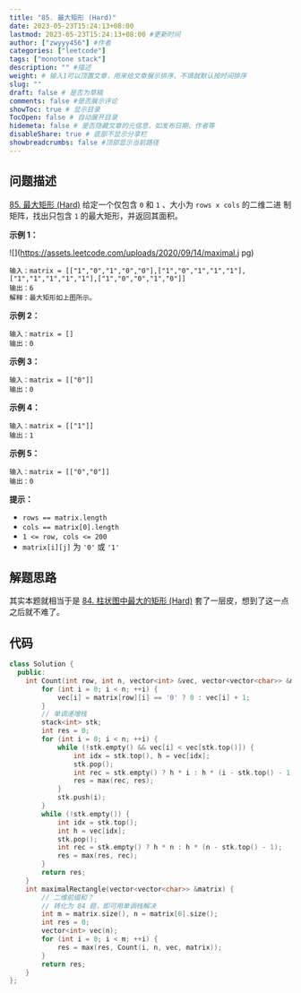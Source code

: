 ```yaml
---
title: "85. 最大矩形 (Hard)"
date: 2023-05-23T15:24:13+08:00
lastmod: 2023-05-23T15:24:13+08:00 #更新时间
author: ["zwyyy456"] #作者
categories: ["leetcode"]
tags: ["monotone stack"]
description: "" #描述
weight: # 输入1可以顶置文章，用来给文章展示排序，不填就默认按时间排序
slug: ""
draft: false # 是否为草稿
comments: false #是否展示评论
showToc: true # 显示目录
TocOpen: false # 自动展开目录
hidemeta: false # 是否隐藏文章的元信息，如发布日期、作者等
disableShare: true # 底部不显示分享栏
showbreadcrumbs: false #顶部显示当前路径
---
```

## 问题描述
[85. 最大矩形 (Hard)](https://leetcode.cn/problems/maximal-rectangle/)
给定一个仅包含 `0` 和 `1` 、大小为 `rows x cols` 的二维二进
制矩阵，找出只包含 `1` 的最大矩形，并返回其面积。

**示例 1：**

![](https://assets.leetcode.com/uploads/2020/09/14/maximal.j
pg)

```
输入：matrix = [["1","0","1","0","0"],["1","0","1","1","1"],
["1","1","1","1","1"],["1","0","0","1","0"]]
输出：6
解释：最大矩形如上图所示。

```

**示例 2：**

```
输入：matrix = []
输出：0

```

**示例 3：**

```
输入：matrix = [["0"]]
输出：0

```

**示例 4：**

```
输入：matrix = [["1"]]
输出：1

```

**示例 5：**

```
输入：matrix = [["0","0"]]
输出：0

```

**提示：**

- `rows == matrix.length`
- `cols == matrix[0].length`
- `1 <= row, cols <= 200`
- `matrix[i][j]` 为 `'0'` 或 `'1'`

## 解题思路
其实本题就相当于是 [84. 柱状图中最大的矩形 (Hard)](https://blog.zwyyy456.tech/zh/posts/leet/84.largest-rectangle-in-histogram) 套了一层皮，想到了这一点之后就不难了。

## 代码
```cpp
class Solution {
  public:
    int Count(int row, int n, vector<int> &vec, vector<vector<char>> &matrix) {
        for (int i = 0; i < n; ++i) {
            vec[i] = matrix[row][i] == '0' ? 0 : vec[i] + 1;
        }
        // 单调递增栈
        stack<int> stk;
        int res = 0;
        for (int i = 0; i < n; ++i) {
            while (!stk.empty() && vec[i] < vec[stk.top()]) {
                int idx = stk.top(), h = vec[idx];
                stk.pop();
                int rec = stk.empty() ? h * i : h * (i - stk.top() - 1);
                res = max(rec, res);
            }
            stk.push(i);
        }
        while (!stk.empty()) {
            int idx = stk.top();
            int h = vec[idx];
            stk.pop();
            int rec = stk.empty() ? h * n : h * (n - stk.top() - 1);
            res = max(res, rec);
        }
        return res;
    }
    int maximalRectangle(vector<vector<char>> &matrix) {
        // 二维前缀和？
        // 转化为 84 题，即可用单调栈解决
        int m = matrix.size(), n = matrix[0].size();
        int res = 0;
        vector<int> vec(n);
        for (int i = 0; i < m; ++i) {
            res = max(res, Count(i, n, vec, matrix));
        }
        return res;
    }
};
```


